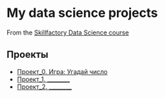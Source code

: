 # My data science projects
From the [Skillfactory Data Science course](https://skillfactory.ru/data-science-specialization)

## Проекты

* [Проект_0. Игра: Угадай число](https://github.com/ElenaDvoretskaya/sf_data_science/tree/main/project_0)
* [Проект_1. ________](______)
* [Проект_2. ________](______)